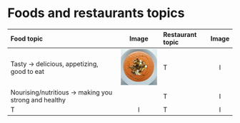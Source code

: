 # **Foods and restaurants topics**

**Food topic** | **Image** | **Restaurant topic** | **Image**
:-- | :--: | :-- | :--:
Tasty -> delicious, appetizing, good to eat |![](https://github.com/fgcoca/English-topics/blob/master/128px/Tasty.jpg) | T | I
Nourising/nutritious -> making you strong and healthy| ![]() | T | I
T | I | T | I



![]()

